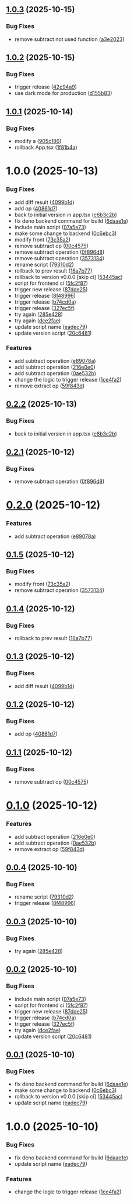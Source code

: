 ## [1.0.3](https://github.com/ignatij/deno-monorepo-poc/compare/modular-monolith-v1.0.2...modular-monolith-v1.0.3) (2025-10-15)

### Bug Fixes

- remove subtract not used function
  ([a3e2023](https://github.com/ignatij/deno-monorepo-poc/commit/a3e2023e2279f726f2ad78e5464c342fe242a202))

## [1.0.2](https://github.com/ignatij/deno-monorepo-poc/compare/modular-monolith-v1.0.1...modular-monolith-v1.0.2) (2025-10-15)

### Bug Fixes

- trigger release
  ([42c94a9](https://github.com/ignatij/deno-monorepo-poc/commit/42c94a9b08f9d44b82b79d8dde87fa8b78bf176e))
- use dark mode for production
  ([d155b83](https://github.com/ignatij/deno-monorepo-poc/commit/d155b83d613b12375d9d057c6b5c89bf49507599))

## [1.0.1](https://github.com/ignatij/deno-monorepo-poc/compare/modular-monolith-v1.0.0...modular-monolith-v1.0.1) (2025-10-14)

### Bug Fixes

- modify a
  ([905c186](https://github.com/ignatij/deno-monorepo-poc/commit/905c186800ebbe3b50acfb11888c36ad7a32a21b))
- rollback App.tsx
  ([1f81b4a](https://github.com/ignatij/deno-monorepo-poc/commit/1f81b4a381a298a1649f73f6e24d4e71bb1c679c))

# 1.0.0 (2025-10-13)

### Bug Fixes

- add diff result
  ([4099b1d](https://github.com/ignatij/deno-monorepo-poc/commit/4099b1d49619655fb800e83bba1fdb3c5d184797))
- add op
  ([40861d7](https://github.com/ignatij/deno-monorepo-poc/commit/40861d7b84c2ca12c3d8dbbe425a8b3b0681d21c))
- back to initial version in app.tsx
  ([c6b3c2b](https://github.com/ignatij/deno-monorepo-poc/commit/c6b3c2b41d909a5e72d78457011d1fbe77791365))
- fix deno backend command for build
  ([6daae1e](https://github.com/ignatij/deno-monorepo-poc/commit/6daae1e80435415d7a7e7f141410bb6c1a04c04f))
- include main script
  ([07a5e73](https://github.com/ignatij/deno-monorepo-poc/commit/07a5e73e4ed85824bfa0045a6eb7d9ebb2a1513f))
- make some change to backend
  ([0c6ebc3](https://github.com/ignatij/deno-monorepo-poc/commit/0c6ebc3792d2e78c6f62459e022f15afd06bf845))
- modify front
  ([73c35a2](https://github.com/ignatij/deno-monorepo-poc/commit/73c35a23a33f85bff54bd8ef257372ab17898ab2))
- remove subtract op
  ([00c4575](https://github.com/ignatij/deno-monorepo-poc/commit/00c4575534e2f954e2baaf31da859fb5d9044275))
- remove subtract operation
  ([0f896d8](https://github.com/ignatij/deno-monorepo-poc/commit/0f896d897695690fd4908d6b8fcc5b9d4ab74a97))
- remove subtract operation
  ([3573134](https://github.com/ignatij/deno-monorepo-poc/commit/35731342c0e0e61345cfff33f1bc92c44ada0780))
- rename script
  ([79310d2](https://github.com/ignatij/deno-monorepo-poc/commit/79310d2aa335a70d0db66249a4a00cf4b586423c))
- rollback to prev result
  ([16a7b77](https://github.com/ignatij/deno-monorepo-poc/commit/16a7b77fc95a25edf80e2cc359db27fe6c4d0ddb))
- rollback to version v0.0.0 [skip ci]
  ([53445ac](https://github.com/ignatij/deno-monorepo-poc/commit/53445ac59fd077ecf6313ea1145c145dd9633253))
- script for frontend ci
  ([5fc2f87](https://github.com/ignatij/deno-monorepo-poc/commit/5fc2f871f23e74874cbf008954d4e1c1eec8ae72))
- trigger new release
  ([87dde25](https://github.com/ignatij/deno-monorepo-poc/commit/87dde256dc056130efc022429660ba72c424f054))
- trigger release
  ([8f48996](https://github.com/ignatij/deno-monorepo-poc/commit/8f48996e49a79d8c310bcc9aa5405b3fb15a5e4a))
- trigger release
  ([b74cd0a](https://github.com/ignatij/deno-monorepo-poc/commit/b74cd0a5857bbca32f461733362141932809785e))
- trigger release
  ([327ec5f](https://github.com/ignatij/deno-monorepo-poc/commit/327ec5f43c16cc08996a9a202ce8ff8733ef819c))
- try again
  ([285e428](https://github.com/ignatij/deno-monorepo-poc/commit/285e4282a17337807ad367cd91b2f3084f9dcd08))
- try again
  ([dce2fae](https://github.com/ignatij/deno-monorepo-poc/commit/dce2fae025c3e9267eaec60f3285941d2a5913db))
- update script name
  ([eadec79](https://github.com/ignatij/deno-monorepo-poc/commit/eadec7905ccc90dde9c83b5569e441df1b761cef))
- update version script
  ([20c6481](https://github.com/ignatij/deno-monorepo-poc/commit/20c6481790aea6d13226dfc0e5f6aca0eafa655a))

### Features

- add subtract operation
  ([e89078a](https://github.com/ignatij/deno-monorepo-poc/commit/e89078aac0fd51b557abf6e774c846d5475ec9b9))
- add subtract operation
  ([216e0e0](https://github.com/ignatij/deno-monorepo-poc/commit/216e0e09a450e4a121a45acd4268aefa46847bfb))
- add subtract operation
  ([0ae532b](https://github.com/ignatij/deno-monorepo-poc/commit/0ae532be6bea9782d2b3e136386214218aef952a))
- change the logic to trigger release
  ([1ce4fa2](https://github.com/ignatij/deno-monorepo-poc/commit/1ce4fa26b7c5ea2f9c476e456a837ebee1dce37c))
- remove extract op
  ([59f843d](https://github.com/ignatij/deno-monorepo-poc/commit/59f843d3152eb0f88a28278b500a7f470bd7e37e))

## [0.2.2](https://github.com/ignatij/deno-monorepo-poc/compare/v0.2.1-modular-monolith...v0.2.2-modular-monolith) (2025-10-13)

### Bug Fixes

- back to initial version in app.tsx
  ([c6b3c2b](https://github.com/ignatij/deno-monorepo-poc/commit/c6b3c2b41d909a5e72d78457011d1fbe77791365))

## [0.2.1](https://github.com/ignatij/deno-monorepo-poc/compare/v0.2.0-modular-monolith...v0.2.1-modular-monolith) (2025-10-12)

### Bug Fixes

- remove subtract operation
  ([0f896d8](https://github.com/ignatij/deno-monorepo-poc/commit/0f896d897695690fd4908d6b8fcc5b9d4ab74a97))

# [0.2.0](https://github.com/ignatij/deno-monorepo-poc/compare/v0.1.5-modular-monolith...v0.2.0-modular-monolith) (2025-10-12)

### Features

- add subtract operation
  ([e89078a](https://github.com/ignatij/deno-monorepo-poc/commit/e89078aac0fd51b557abf6e774c846d5475ec9b9))

## [0.1.5](https://github.com/ignatij/deno-monorepo-poc/compare/v0.1.4-modular-monolith...v0.1.5-modular-monolith) (2025-10-12)

### Bug Fixes

- modify front
  ([73c35a2](https://github.com/ignatij/deno-monorepo-poc/commit/73c35a23a33f85bff54bd8ef257372ab17898ab2))
- remove subtract operation
  ([3573134](https://github.com/ignatij/deno-monorepo-poc/commit/35731342c0e0e61345cfff33f1bc92c44ada0780))

## [0.1.4](https://github.com/ignatij/deno-monorepo-poc/compare/v0.1.3-modular-monolith...v0.1.4-modular-monolith) (2025-10-12)

### Bug Fixes

- rollback to prev result
  ([16a7b77](https://github.com/ignatij/deno-monorepo-poc/commit/16a7b77fc95a25edf80e2cc359db27fe6c4d0ddb))

## [0.1.3](https://github.com/ignatij/deno-monorepo-poc/compare/v0.1.2-modular-monolith...v0.1.3-modular-monolith) (2025-10-12)

### Bug Fixes

- add diff result
  ([4099b1d](https://github.com/ignatij/deno-monorepo-poc/commit/4099b1d49619655fb800e83bba1fdb3c5d184797))

## [0.1.2](https://github.com/ignatij/deno-monorepo-poc/compare/v0.1.1-modular-monolith...v0.1.2-modular-monolith) (2025-10-12)

### Bug Fixes

- add op
  ([40861d7](https://github.com/ignatij/deno-monorepo-poc/commit/40861d7b84c2ca12c3d8dbbe425a8b3b0681d21c))

## [0.1.1](https://github.com/ignatij/deno-monorepo-poc/compare/v0.1.0-modular-monolith...v0.1.1-modular-monolith) (2025-10-12)

### Bug Fixes

- remove subtract op
  ([00c4575](https://github.com/ignatij/deno-monorepo-poc/commit/00c4575534e2f954e2baaf31da859fb5d9044275))

# [0.1.0](https://github.com/ignatij/deno-monorepo-poc/compare/v0.0.4-modular-monolith...v0.1.0-modular-monolith) (2025-10-12)

### Features

- add subtract operation
  ([216e0e0](https://github.com/ignatij/deno-monorepo-poc/commit/216e0e09a450e4a121a45acd4268aefa46847bfb))
- add subtract operation
  ([0ae532b](https://github.com/ignatij/deno-monorepo-poc/commit/0ae532be6bea9782d2b3e136386214218aef952a))
- remove extract op
  ([59f843d](https://github.com/ignatij/deno-monorepo-poc/commit/59f843d3152eb0f88a28278b500a7f470bd7e37e))

## [0.0.4](https://github.com/ignatij/deno-monorepo-poc/compare/v0.0.3-modular-monolith...v0.0.4-modular-monolith) (2025-10-10)

### Bug Fixes

- rename script
  ([79310d2](https://github.com/ignatij/deno-monorepo-poc/commit/79310d2aa335a70d0db66249a4a00cf4b586423c))
- trigger release
  ([8f48996](https://github.com/ignatij/deno-monorepo-poc/commit/8f48996e49a79d8c310bcc9aa5405b3fb15a5e4a))

## [0.0.3](https://github.com/ignatij/deno-monorepo-poc/compare/v0.0.2-modular-monolith...v0.0.3-modular-monolith) (2025-10-10)

### Bug Fixes

- try again
  ([285e428](https://github.com/ignatij/deno-monorepo-poc/commit/285e4282a17337807ad367cd91b2f3084f9dcd08))

## [0.0.2](https://github.com/ignatij/deno-monorepo-poc/compare/v0.0.1-modular-monolith...v0.0.2-modular-monolith) (2025-10-10)

### Bug Fixes

- include main script
  ([07a5e73](https://github.com/ignatij/deno-monorepo-poc/commit/07a5e73e4ed85824bfa0045a6eb7d9ebb2a1513f))
- script for frontend ci
  ([5fc2f87](https://github.com/ignatij/deno-monorepo-poc/commit/5fc2f871f23e74874cbf008954d4e1c1eec8ae72))
- trigger new release
  ([87dde25](https://github.com/ignatij/deno-monorepo-poc/commit/87dde256dc056130efc022429660ba72c424f054))
- trigger release
  ([b74cd0a](https://github.com/ignatij/deno-monorepo-poc/commit/b74cd0a5857bbca32f461733362141932809785e))
- trigger release
  ([327ec5f](https://github.com/ignatij/deno-monorepo-poc/commit/327ec5f43c16cc08996a9a202ce8ff8733ef819c))
- try again
  ([dce2fae](https://github.com/ignatij/deno-monorepo-poc/commit/dce2fae025c3e9267eaec60f3285941d2a5913db))
- update version script
  ([20c6481](https://github.com/ignatij/deno-monorepo-poc/commit/20c6481790aea6d13226dfc0e5f6aca0eafa655a))

## [0.0.1](https://github.com/ignatij/deno-monorepo-poc/compare/v0.0.0-modular-monolith...v0.0.1-modular-monolith) (2025-10-10)

### Bug Fixes

- fix deno backend command for build
  ([6daae1e](https://github.com/ignatij/deno-monorepo-poc/commit/6daae1e80435415d7a7e7f141410bb6c1a04c04f))
- make some change to backend
  ([0c6ebc3](https://github.com/ignatij/deno-monorepo-poc/commit/0c6ebc3792d2e78c6f62459e022f15afd06bf845))
- rollback to version v0.0.0 [skip ci]
  ([53445ac](https://github.com/ignatij/deno-monorepo-poc/commit/53445ac59fd077ecf6313ea1145c145dd9633253))
- update script name
  ([eadec79](https://github.com/ignatij/deno-monorepo-poc/commit/eadec7905ccc90dde9c83b5569e441df1b761cef))

# 1.0.0 (2025-10-10)

### Bug Fixes

- fix deno backend command for build
  ([6daae1e](https://github.com/ignatij/deno-monorepo-poc/commit/6daae1e80435415d7a7e7f141410bb6c1a04c04f))
- update script name
  ([eadec79](https://github.com/ignatij/deno-monorepo-poc/commit/eadec7905ccc90dde9c83b5569e441df1b761cef))

### Features

- change the logic to trigger release
  ([1ce4fa2](https://github.com/ignatij/deno-monorepo-poc/commit/1ce4fa26b7c5ea2f9c476e456a837ebee1dce37c))
